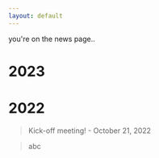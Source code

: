 ```yaml
---
layout: default
---
```


you're on the news page..

# 2023
>

# 2022
> Kick-off meeting! - October 21, 2022
>

> abc

